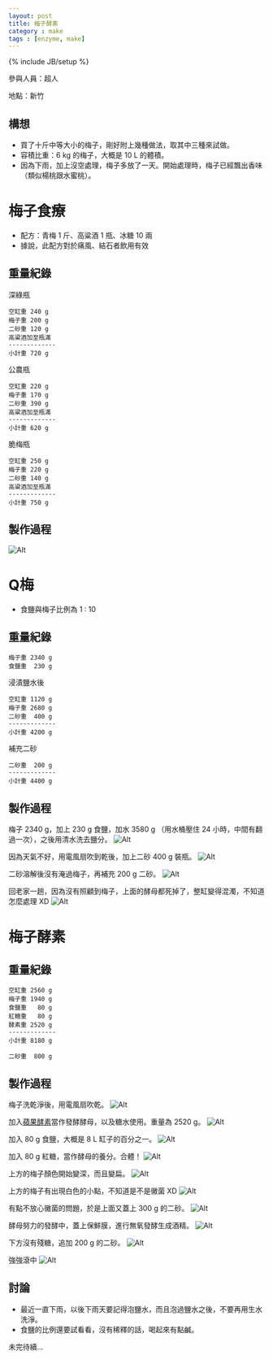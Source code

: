 ```yaml
---
layout: post
title: 梅子酵素
category : make
tags : [enzyme, make]
---
```

{% include JB/setup %}

參與人員：超人

地點：新竹

## 構想

* 買了十斤中等大小的梅子，剛好附上幾種做法，取其中三種來試做。
* 容積比重：6 kg 的梅子，大概是 10 L 的體積。
* 因為下雨，加上沒空處理，梅子多放了一天。開始處理時，梅子已經飄出香味（類似楊桃跟水蜜桃）。

# 梅子食療

* 配方：青梅 1 斤、高粱酒 1 瓶、冰糖 10 兩
* 據說，此配方對於痛風、結石者飲用有效

## 重量紀錄

深綠瓶

    空缸重 240 g
    梅子重 200 g
    二砂重 120 g
    高粱酒加至瓶滿 
    -------------
    小計重 720 g

公農瓶

    空缸重 220 g
    梅子重 170 g
    二砂重 390 g
    高粱酒加至瓶滿 
    -------------
    小計重 620 g

脆梅瓶

    空缸重 250 g
    梅子重 220 g
    二砂重 140 g
    高粱酒加至瓶滿 
    -------------
    小計重 750 g

## 製作過程

![Alt](/img/make/2013-04-25/IMG_20130427_140256.jpg)


# Q梅

* 食鹽與梅子比例為 1 : 10

## 重量紀錄

    梅子重 2340 g
    食鹽重  230 g

浸漬鹽水後

    空缸重 1120 g
    梅子重 2680 g
    二砂重  400 g
    -------------
    小計重 4200 g

補充二砂

    二砂重  200 g
    -------------
    小計重 4400 g

## 製作過程

梅子 2340 g，加上 230 g 食鹽，加水 3580 g （用水桶壓住 24 小時，中間有翻過一次），之後用清水洗去鹽分。
![Alt](/img/make/2013-04-25/IMG_20130427_144610.jpg)

因為天氣不好，用電風扇吹到乾後，加上二砂 400 g 裝瓶。
![Alt](/img/make/2013-04-25/IMG_20130428_214749.jpg)

二砂溶解後沒有淹過梅子，再補充 200 g 二砂。
![Alt](/img/make/2013-04-25/IMG_20130502_125419.jpg)

回老家一趟，因為沒有照顧到梅子，上面的酵母都死掉了，整缸變得混濁，不知道怎麼處理 XD
![Alt](/img/make/2013-04-25/IMG_20130507_124133.jpg)


# 梅子酵素

## 重量紀錄

    空缸重 2560 g
    梅子重 1940 g
    食鹽重   80 g
    紅糖重   80 g
    酵素重 2520 g
    -------------
    小計重 8180 g

    二砂重  800 g

## 製作過程

梅子洗乾淨後，用電風扇吹乾。
![Alt](/img/make/2013-04-25/IMG_20130427_112720.jpg)

加入[蘋果酵素](/make/2012/12/23/apple/)當作發酵酵母，以及糖水使用。重量為 2520 g。
![Alt](/img/make/2013-04-25/IMG_20130427_112809.jpg)

加入 80 g 食鹽，大概是 8 L 缸子的百分之一。
![Alt](/img/make/2013-04-25/IMG_20130427_141051.jpg)

加入 80 g 紅糖，當作酵母的養分。合體！
![Alt](/img/make/2013-04-25/IMG_20130428_111034.jpg)

上方的梅子顏色開始變深，而且變扁。
![Alt](/img/make/2013-04-25/IMG_20130428_214814.jpg)

上方的梅子有出現白色的小點，不知道是不是黴菌 XD
![Alt](/img/make/2013-04-25/IMG_20130429_121309.jpg)

有點不放心黴菌的問題，於是上面又蓋上 300 g 的二砂。
![Alt](/img/make/2013-04-25/IMG_20130429_235334.jpg)

酵母努力的發酵中，蓋上保鮮膜，進行無氧發酵生成酒精。
![Alt](/img/make/2013-04-25/IMG_20130430_144546.jpg)

下方沒有殘糖，追加 200 g 的二砂。
![Alt](/img/make/2013-04-25/IMG_20130502_232634.jpg)

強強滾中
![Alt](/img/make/2013-04-25/IMG_20130507_124121.jpg)


## 討論

* 最近一直下雨，以後下雨天要記得泡鹽水，而且泡過鹽水之後，不要再用生水洗淨。
* 食鹽的比例還要試看看，沒有稀釋的話，喝起來有點鹹。

未完待續...


